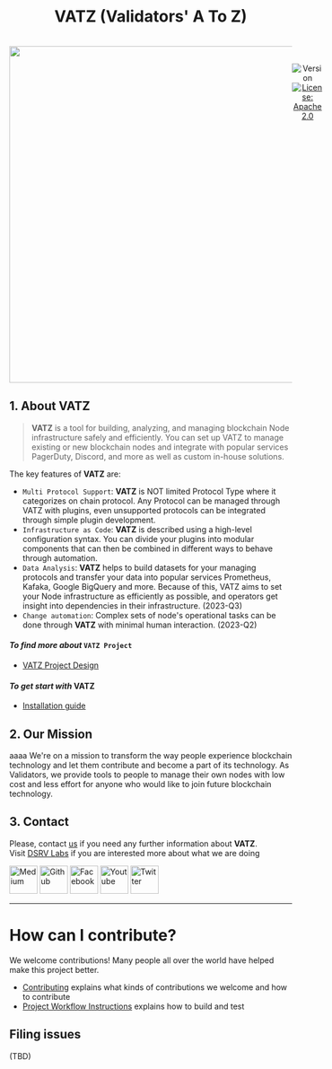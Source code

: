 <h1 align="center"> VATZ (Validators' A To Z) </h1>  

<br/>  
<div align="center" style="display:flex;">  
  <img width="600" src="https://user-images.githubusercontent.com/6308023/165422882-2ab14b87-7370-4e3a-9a01-94b545a26316.png">
  <p> 
    <br>
    <img alt="Version"  src="https://img.shields.io/badge/version-0.0.1-blue.svg?cacheSeconds=2592000"  />    
    <a href="https://www.apache.org/licenses/LICENSE-2.0"  target="_blank"><img alt="License: Apache 2.0"  src="https://img.shields.io/badge/License-Apache 2.0-yellow.svg" /></a> 
  </p> 
</div>    

## 1. About VATZ ##

> **VATZ** is a tool for building, analyzing, and managing blockchain Node infrastructure safely and efficiently. You can set up VATZ to manage existing or new blockchain nodes and integrate with popular services PagerDuty, Discord, and more as well as custom in-house solutions.

The key features of **VATZ** are:

- `Multi Protocol Support`: **VATZ** is NOT limited Protocol Type where it categorizes on chain protocol. Any Protocol can be managed through VATZ with plugins, even unsupported protocols can be integrated through simple plugin development.
- `Infrastructure as Code`: **VATZ** is described using a high-level configuration syntax. You can divide your plugins into modular components that can then be combined in different ways to behave through automation.
- `Data Analysis`: **VATZ** helps to build datasets for your managing protocols and transfer your data into popular services Prometheus, Kafaka, Google BigQuery and more. Because of this, VATZ aims to set your Node infrastructure as efficiently as possible, and operators get insight into dependencies in their infrastructure. (2023-Q3)
- `Change automation`: Complex sets of node's operational tasks can be done through **VATZ** with minimal human interaction. (2023-Q2)


#### _To find more about_ **`VATZ Project`**
- [VATZ Project Design](docs/design.md)

#### _To get start with_ **VATZ**
- [Installation guide](docs/installation.md)

## 2. Our Mission ##
aaaa
We're on a mission to transform the way people experience blockchain technology and let them contribute and become a part of its technology.
As Validators, we provide tools to people to manage their own nodes with low cost and less effort for anyone who would like to join future blockchain technology.


## 3. Contact
Please, contact [us](mailto:validator@dsrvlabs.com) if you need any further information about **VATZ**. <br> Visit [DSRV Labs](https://www.dsrvlabs.com/) if you are interested more about what we are doing

[<img alt="Medium" src="https://user-images.githubusercontent.com/6308023/176984456-f82c5c67-ebf3-455c-8494-c64ebfd66c58.svg" width="50" height="50" />](https://dsrv.medium.com)
[<img alt="Github" src="https://user-images.githubusercontent.com/6308023/176984452-c73aa188-563a-4b93-8ad8-cd7974770275.svg" width="50" height="50" />](https://github.com/dsrvlabs)
[<img alt="Facebook" src="https://user-images.githubusercontent.com/6308023/176984453-2fc6cd38-b0f8-4c44-a8d5-82291b3ce4f2.svg" width="50" height="50" />](https://www.facebook.com/dsrvlabs)
[<img alt="Youtube" src="https://user-images.githubusercontent.com/6308023/176984454-52c20db5-6b8f-4c15-a621-dd4a0052e99f.svg" width="50" height="50" />](https://www.youtube.com/channel/UCWhv8Kd430cEMpEYBPtSPjA/featured)
[<img alt="Twitter" src="https://user-images.githubusercontent.com/6308023/176984455-d48b24a9-1eb4-4c38-b728-2f4a0ccff09b.svg" width="50" height="50" />](https://twitter.com/dsrvlabs)

---


# How can I contribute?

We welcome contributions! Many people all over the world have helped make this project better.
- [Contributing](docs/contributing.md) explains what kinds of contributions we welcome and how to contribute
- [Project Workflow Instructions](docs/workflow.md) explains how to build and test


## Filing issues
(TBD)